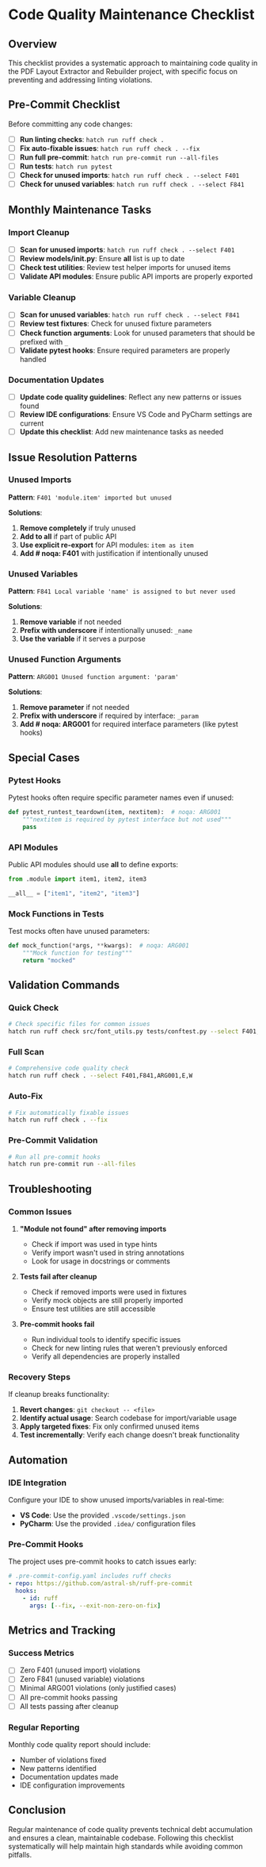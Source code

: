 # Code Quality Maintenance Checklist

## Overview

This checklist provides a systematic approach to maintaining code quality in the PDF Layout Extractor and Rebuilder project, with specific focus on preventing and addressing linting violations.

## Pre-Commit Checklist

Before committing any code changes:

- [ ] **Run linting checks**: `hatch run ruff check .`
- [ ] **Fix auto-fixable issues**: `hatch run ruff check . --fix`
- [ ] **Run full pre-commit**: `hatch run pre-commit run --all-files`
- [ ] **Run tests**: `hatch run pytest`
- [ ] **Check for unused imports**: `hatch run ruff check . --select F401`
- [ ] **Check for unused variables**: `hatch run ruff check . --select F841`

## Monthly Maintenance Tasks

### Import Cleanup

- [ ] **Scan for unused imports**: `hatch run ruff check . --select F401`
- [ ] **Review models/**init**.py**: Ensure **all** list is up to date
- [ ] **Check test utilities**: Review test helper imports for unused items
- [ ] **Validate API modules**: Ensure public API imports are properly exported

### Variable Cleanup

- [ ] **Scan for unused variables**: `hatch run ruff check . --select F841`
- [ ] **Review test fixtures**: Check for unused fixture parameters
- [ ] **Check function arguments**: Look for unused parameters that should be prefixed with `_`
- [ ] **Validate pytest hooks**: Ensure required parameters are properly handled

### Documentation Updates

- [ ] **Update code quality guidelines**: Reflect any new patterns or issues found
- [ ] **Review IDE configurations**: Ensure VS Code and PyCharm settings are current
- [ ] **Update this checklist**: Add new maintenance tasks as needed

## Issue Resolution Patterns

### Unused Imports

**Pattern**: `F401 'module.item' imported but unused`

**Solutions**:

1. **Remove completely** if truly unused
2. **Add to **all**** if part of public API
3. **Use explicit re-export** for API modules: `item as item`
4. **Add # noqa: F401** with justification if intentionally unused

### Unused Variables

**Pattern**: `F841 Local variable 'name' is assigned to but never used`

**Solutions**:

1. **Remove variable** if not needed
2. **Prefix with underscore** if intentionally unused: `_name`
3. **Use the variable** if it serves a purpose

### Unused Function Arguments

**Pattern**: `ARG001 Unused function argument: 'param'`

**Solutions**:

1. **Remove parameter** if not needed
2. **Prefix with underscore** if required by interface: `_param`
3. **Add # noqa: ARG001** for required interface parameters (like pytest hooks)

## Special Cases

### Pytest Hooks

Pytest hooks often require specific parameter names even if unused:

```python
def pytest_runtest_teardown(item, nextitem):  # noqa: ARG001
    """nextitem is required by pytest interface but not used"""
    pass
```

### API Modules

Public API modules should use **all** to define exports:

```python
from .module import item1, item2, item3

__all__ = ["item1", "item2", "item3"]
```

### Mock Functions in Tests

Test mocks often have unused parameters:

```python
def mock_function(*args, **kwargs):  # noqa: ARG001
    """Mock function for testing"""
    return "mocked"
```

## Validation Commands

### Quick Check

```bash
# Check specific files for common issues
hatch run ruff check src/font_utils.py tests/conftest.py --select F401,F841,ARG001
```

### Full Scan

```bash
# Comprehensive code quality check
hatch run ruff check . --select F401,F841,ARG001,E,W
```

### Auto-Fix

```bash
# Fix automatically fixable issues
hatch run ruff check . --fix
```

### Pre-Commit Validation

```bash
# Run all pre-commit hooks
hatch run pre-commit run --all-files
```

## Troubleshooting

### Common Issues

1. **"Module not found" after removing imports**
   - Check if import was used in type hints
   - Verify import wasn't used in string annotations
   - Look for usage in docstrings or comments

2. **Tests fail after cleanup**
   - Check if removed imports were used in fixtures
   - Verify mock objects are still properly imported
   - Ensure test utilities are still accessible

3. **Pre-commit hooks fail**
   - Run individual tools to identify specific issues
   - Check for new linting rules that weren't previously enforced
   - Verify all dependencies are properly installed

### Recovery Steps

If cleanup breaks functionality:

1. **Revert changes**: `git checkout -- <file>`
2. **Identify actual usage**: Search codebase for import/variable usage
3. **Apply targeted fixes**: Fix only confirmed unused items
4. **Test incrementally**: Verify each change doesn't break functionality

## Automation

### IDE Integration

Configure your IDE to show unused imports/variables in real-time:

- **VS Code**: Use the provided `.vscode/settings.json`
- **PyCharm**: Use the provided `.idea/` configuration files

### Pre-Commit Hooks

The project uses pre-commit hooks to catch issues early:

```yaml
# .pre-commit-config.yaml includes ruff checks
- repo: https://github.com/astral-sh/ruff-pre-commit
  hooks:
    - id: ruff
      args: [--fix, --exit-non-zero-on-fix]
```

## Metrics and Tracking

### Success Metrics

- [ ] Zero F401 (unused import) violations
- [ ] Zero F841 (unused variable) violations
- [ ] Minimal ARG001 violations (only justified cases)
- [ ] All pre-commit hooks passing
- [ ] All tests passing after cleanup

### Regular Reporting

Monthly code quality report should include:

- Number of violations fixed
- New patterns identified
- Documentation updates made
- IDE configuration improvements

## Conclusion

Regular maintenance of code quality prevents technical debt accumulation and ensures a clean, maintainable codebase. Following this checklist systematically will help maintain high standards while avoiding common pitfalls.
